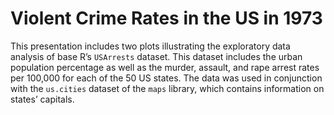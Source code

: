 # Violent Crime Rates in the US in 1973

This presentation includes two plots illustrating the exploratory data analysis of base R’s `USArrests` dataset. This dataset includes the urban population percentage as well as the murder, assault, and rape arrest rates per 100,000 for each of the 50 US states. The data was used in conjunction with the `us.cities` dataset of the `maps` library, which contains information on states’ capitals.
